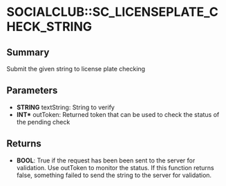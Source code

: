 # SOCIALCLUB::SC_LICENSEPLATE_CHECK_STRING

## Summary
Submit the given string to license plate checking

## Parameters
* **STRING** textString: String to verify
* **INT\*** outToken: Returned token that can be used to check the status of the pending check

## Returns
* **BOOL**:
True if the request has been been sent to the server for validation.
 Use outToken to
monitor the status.
If this function returns false, something failed to send the string to the server for
validation.